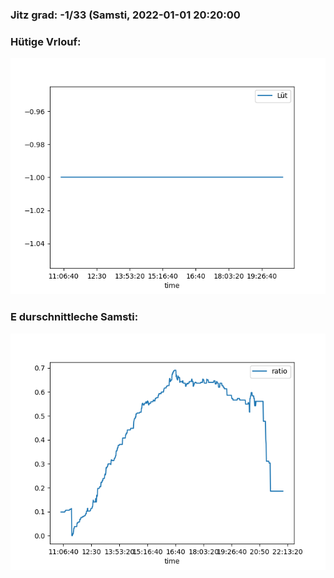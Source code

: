 ### Jitz grad: -1/33 (Samsti, 2022-01-01 20:20:00

### Hütige Vrlouf:
![Graph](Today.png)

### E durschnittleche Samsti:
![Graph](Samsti.png)
